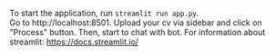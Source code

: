 To start the application, run `streamlit run app.py`. <br/>
Go to http://localhost:8501.
Upload your cv via sidebar and click on "Process" button.
Then, start to chat with bot.
For information about streamlit: https://docs.streamlit.io/
